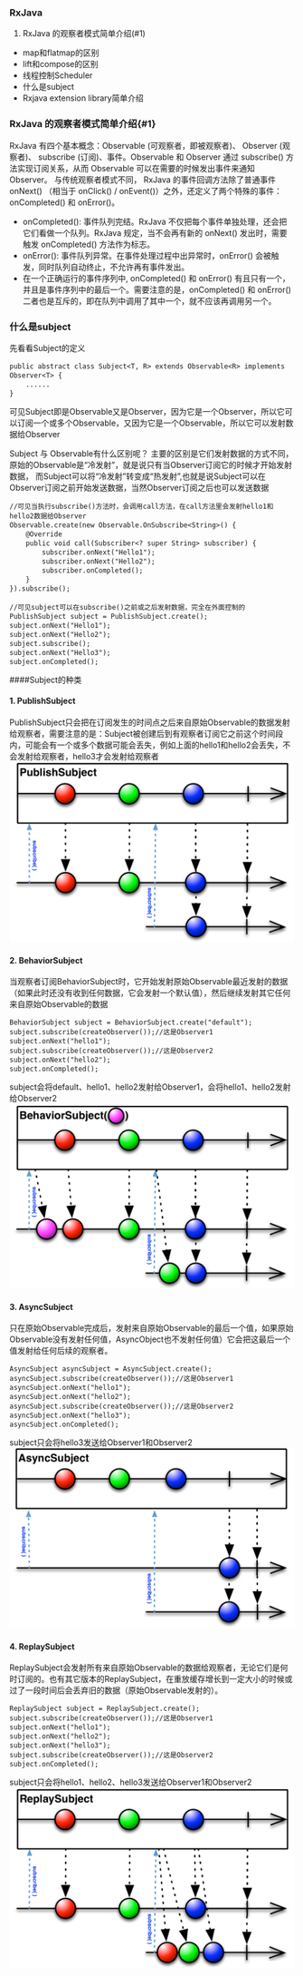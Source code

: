 ### RxJava
1. RxJava 的观察者模式简单介绍(#1)
*  map和flatmap的区别
*  lift和compose的区别
*  线程控制Scheduler
*  什么是subject
*  Rxjava extension library简单介绍

### RxJava 的观察者模式简单介绍{#1}
RxJava 有四个基本概念：Observable (可观察者，即被观察者)、 Observer (观察者)、 subscribe (订阅)、事件。Observable 和 Observer 通过 subscribe() 方法实现订阅关系，从而 Observable 可以在需要的时候发出事件来通知 Observer。
与传统观察者模式不同， RxJava 的事件回调方法除了普通事件 onNext() （相当于 onClick() / onEvent()）之外，还定义了两个特殊的事件：onCompleted() 和 onError()。
* onCompleted(): 事件队列完结。RxJava 不仅把每个事件单独处理，还会把它们看做一个队列。RxJava 规定，当不会再有新的 onNext() 发出时，需要触发 onCompleted() 方法作为标志。
* onError(): 事件队列异常。在事件处理过程中出异常时，onError() 会被触发，同时队列自动终止，不允许再有事件发出。
* 在一个正确运行的事件序列中, onCompleted() 和 onError() 有且只有一个，并且是事件序列中的最后一个。需要注意的是，onCompleted() 和 onError() 二者也是互斥的，即在队列中调用了其中一个，就不应该再调用另一个。


### 什么是subject
先看看Subject的定义
```
public abstract class Subject<T, R> extends Observable<R> implements Observer<T> {
    ......
}
```
可见Subject即是Observable又是Observer，因为它是一个Observer，所以它可以订阅一个或多个Observable，又因为它是一个Observable，所以它可以发射数据给Observer

Subject 与 Observable有什么区别呢？
主要的区别是它们发射数据的方式不同，原始的Observable是“冷发射”，就是说只有当Observer订阅它的时候才开始发射数据，
而Subject可以将“冷发射”转变成“热发射”,也就是说Subject可以在Observer订阅之前开始发送数据，当然Observer订阅之后也可以发送数据

```
//可见当执行subscribe()方法时，会调用call方法，在call方法里会发射hello1和hello2数据给Observer
Observable.create(new Observable.OnSubscribe<String>() {
    @Override
    public void call(Subscriber<? super String> subscriber) {
        subscriber.onNext("Hello1");
        subscriber.onNext("Hello2");
        subscriber.onCompleted();
    }
}).subscribe();

//可见subject可以在subscribe()之前或之后发射数据，完全在外面控制的
PublishSubject subject = PublishSubject.create();
subject.onNext("Hello1");
subject.onNext("Hello2");
subject.subscribe();
subject.onNext("Hello3");
subject.onCompleted();
```

####Subject的种类

#### 1. PublishSubject

PublishSubject只会把在订阅发生的时间点之后来自原始Observable的数据发射给观察者，需要注意的是：Subject被创建后到有观察者订阅它之前这个时间段内，可能会有一个或多个数据可能会丢失，例如上面的hello1和hello2会丢失，不会发射给观察者，hello3才会发射给观察者
![](images/S.PublishSubject.png)

#### 2. BehaviorSubject

当观察者订阅BehaviorSubject时，它开始发射原始Observable最近发射的数据（如果此时还没有收到任何数据，它会发射一个默认值），然后继续发射其它任何来自原始Observable的数据
```
BehaviorSubject subject = BehaviorSubject.create("default");
subject.subscribe(createObserver());//这是Observer1
subject.onNext("hello1");
subject.subscribe(createObserver());//这是Observer2
subject.onNext("hello2");
subject.onCompleted();
```
subject会将default、hello1、hello2发射给Observer1，会将hello1、hello2发射给Observer2
![](images/S.BehaviorSubject.png)

#### 3. AsyncSubject

只在原始Observable完成后，发射来自原始Observable的最后一个值，如果原始Observable没有发射任何值，AsyncObject也不发射任何值）它会把这最后一个值发射给任何后续的观察者。
```
AsyncSubject asyncSubject = AsyncSubject.create();
asyncSubject.subscribe(createObserver());//这是Observer1
asyncSubject.onNext("hello1");
asyncSubject.onNext("hello2");
asyncSubject.subscribe(createObserver());//这是Observer2
asyncSubject.onNext("hello3");
asyncSubject.onCompleted();
```
subject只会将hello3发送给Observer1和Observer2
![](images/S.AsyncSubject.png)

#### 4. ReplaySubject

ReplaySubject会发射所有来自原始Observable的数据给观察者，无论它们是何时订阅的。也有其它版本的ReplaySubject，在重放缓存增长到一定大小的时候或过了一段时间后会丢弃旧的数据（原始Observable发射的）。
```
ReplaySubject subject = ReplaySubject.create();
subject.subscribe(createObserver());//这是Observer1
subject.onNext("hello1");
subject.onNext("hello2");
subject.onNext("hello3");
subject.subscribe(createObserver());//这是Observer2
subject.onCompleted();
```
subject只会将hello1、hello2、hello3发送给Observer1和Observer2
![](images/S.ReplaySubject.png)




